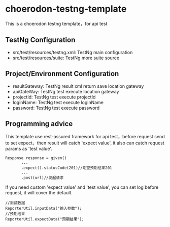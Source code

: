 # choerodon-testng-template

This is a choerodon testng template，for api test

## TestNg Configuration

* src/test/resources/testng.xml: TestNg main configuration
* src/test/resources/suite: TestNg more suite source

## Project/Environment Configuration

* resultGateway: TestNg result xml return save location gateway
* apiGateWay: TestNg test execute location gateway
* projectId: TestNg test execute projectId
* loginName: TestNg test execute loginName
* password: TestNg test execute password

## Programming advice

This template use rest-assured framework for api test，before request send to set expect，then result will catch 'expect value', it also can catch request params as 'test value'.
```$xslt
Response response = given()
       ...
       .expect().statusCode(201)//期望预期结果201
       ...
       .post(url)//发起请求
```
If you need custom 'expect value' and 'test value', you can set log before request, it will cover the default.
```$xslt
//测试数据
ReporterUtil.inputData("输入参数");
//预期结果
ReporterUtil.expectData("预期结果");
```